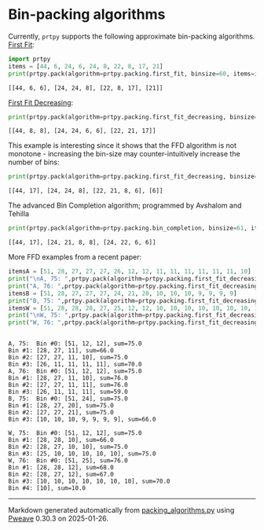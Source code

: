 # Bin-packing algorithms

Currently, `prtpy` supports the following approximate bin-packing algorithms.
[First Fit](https://en.wikipedia.org/wiki/First-fit_bin_packing):

```python
import prtpy
items = [44, 6, 24, 6, 24, 8, 22, 8, 17, 21]
print(prtpy.pack(algorithm=prtpy.packing.first_fit, binsize=60, items=items))
```

```
[[44, 6, 6], [24, 24, 8], [22, 8, 17], [21]]
```



[First Fit Decreasing](https://en.wikipedia.org/wiki/First-fit-decreasing_bin_packing):


```python
print(prtpy.pack(algorithm=prtpy.packing.first_fit_decreasing, binsize=60, items=items))
```

```
[[44, 8, 8], [24, 24, 6, 6], [22, 21, 17]]
```



This example is interesting since it shows that the FFD algorithm is not monotone - increasing the bin-size may counter-intuitively increase the number of bins:


```python
print(prtpy.pack(algorithm=prtpy.packing.first_fit_decreasing, binsize=61, items=items))
```

```
[[44, 17], [24, 24, 8], [22, 21, 8, 6], [6]]
```



The advanced Bin Completion algorithm; programmed by Avshalom and Tehilla

```python
print(prtpy.pack(algorithm=prtpy.packing.bin_completion, binsize=61, items=items))
```

```
[[44, 17], [24, 21, 8, 8], [24, 22, 6, 6]]
```



More FFD examples from a recent paper:

```python
itemsA = [51, 28, 27, 27, 27, 26, 12, 12, 11, 11, 11, 11, 11, 11, 10]
print("\nA, 75: ",prtpy.pack(algorithm=prtpy.packing.first_fit_decreasing, binsize=75, items=itemsA, outputtype=prtpy.out.PartitionAndSums))
print("A, 76: ",prtpy.pack(algorithm=prtpy.packing.first_fit_decreasing, binsize=76, items=itemsA, outputtype=prtpy.out.PartitionAndSums))
itemsB = [51, 28, 27, 27, 27, 24, 21, 20, 10, 10, 10, 9, 9, 9, 9]
print("B, 75: ",prtpy.pack(algorithm=prtpy.packing.first_fit_decreasing, binsize=75, items=itemsB, outputtype=prtpy.out.PartitionAndSums))
itemsW = [51, 28, 28, 28, 27, 25, 12, 12, 10, 10, 10, 10, 10, 10, 10, 10]
print("\nW, 75: ",prtpy.pack(algorithm=prtpy.packing.first_fit_decreasing, binsize=75, items=itemsW, outputtype=prtpy.out.PartitionAndSums))
print("W, 76: ",prtpy.pack(algorithm=prtpy.packing.first_fit_decreasing, binsize=76, items=itemsW, outputtype=prtpy.out.PartitionAndSums))
```

```

A, 75:  Bin #0: [51, 12, 12], sum=75.0
Bin #1: [28, 27, 11], sum=66.0
Bin #2: [27, 27, 11, 10], sum=75.0
Bin #3: [26, 11, 11, 11, 11], sum=70.0
A, 76:  Bin #0: [51, 12, 12], sum=75.0
Bin #1: [28, 27, 11, 10], sum=76.0
Bin #2: [27, 27, 11, 11], sum=76.0
Bin #3: [26, 11, 11, 11], sum=59.0
B, 75:  Bin #0: [51, 24], sum=75.0
Bin #1: [28, 27, 20], sum=75.0
Bin #2: [27, 27, 21], sum=75.0
Bin #3: [10, 10, 10, 9, 9, 9, 9], sum=66.0

W, 75:  Bin #0: [51, 12, 12], sum=75.0
Bin #1: [28, 28, 10], sum=66.0
Bin #2: [28, 27, 10, 10], sum=75.0
Bin #3: [25, 10, 10, 10, 10, 10], sum=75.0
W, 76:  Bin #0: [51, 25], sum=76.0
Bin #1: [28, 28, 12], sum=68.0
Bin #2: [28, 27, 12], sum=67.0
Bin #3: [10, 10, 10, 10, 10, 10, 10], sum=70.0
Bin #4: [10], sum=10.0
```


---
Markdown generated automatically from [packing_algorithms.py](packing_algorithms.py) using [Pweave](http://mpastell.com/pweave) 0.30.3 on 2025-01-26.
